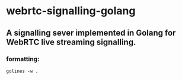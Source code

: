 # webrtc-signalling-golang

## A signalling sever implemented in Golang for WebRTC live streaming signalling.

### formatting:

`golines -w .`
